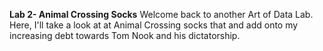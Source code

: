 **Lab 2- Animal Crossing Socks**
Welcome back to another Art of Data Lab. Here, I'll take a look at at Animal Crossing socks that and add onto my increasing debt towards Tom Nook and his dictatorship.
